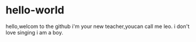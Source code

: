 # hello-world
hello,welcom to the github
i'm your new teacher,youcan call me leo.
i don't love singing
i am a boy.
